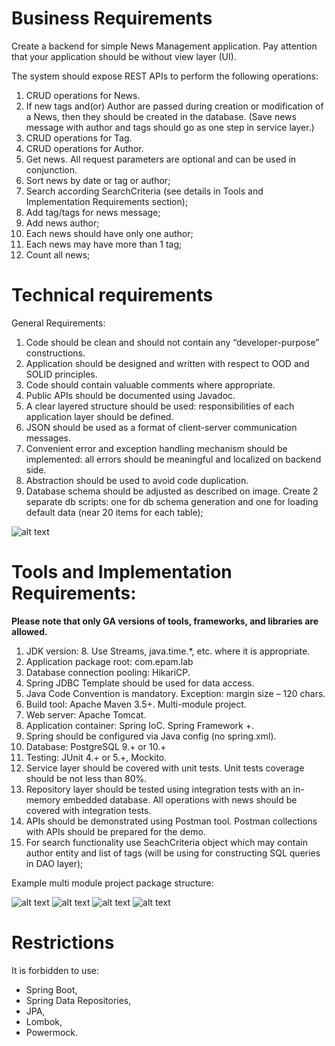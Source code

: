 # Business Requirements

Create a backend for simple News Management application. Pay attention that your application should be without view layer (UI).

The system should expose REST APIs to perform the following operations:

1. CRUD operations for News.
2. If new tags and(or) Author are passed during creation or modification of a News, then they should be created in the database. (Save news message with author and tags should go as one step in service layer.)
3. CRUD operations for Tag.
4. CRUD operations for Author.
5. Get news. All request parameters are optional and can be used in conjunction.
6. Sort news by date or tag or author;
7. Search according SearchCriteria (see details in Tools and Implementation Requirements section);
8. Add tag/tags for news message;
9. Add news author;
10. Each news should have only one author;
11. Each news may have more than 1 tag;
12. Count all news;

# Technical requirements

General Requirements:

1. Code should be clean and should not contain any “developer-purpose” constructions.
2. Application should be designed and written with respect to OOD and SOLID principles.
3. Code should contain valuable comments where appropriate.
4. Public APIs should be documented using Javadoc.
5. A clear layered structure should be used: responsibilities of each application layer should be defined.
6. JSON should be used as a format of client-server communication messages.
7. Convenient error and exception handling mechanism should be implemented: all errors should be meaningful and localized on backend side.
8. Abstraction should be used to avoid code duplication.
9. Database schema should be adjusted as described on image. Create 2 separate db scripts: one for db schema generation and one for loading default data (near 20 items for each table);

![alt text](https://kb.epam.com/download/attachments/934784537/image2020-1-26_15-58-37.png?version=1&modificationDate=1580043518219&api=v2)

# Tools and Implementation Requirements:

**Please note that only GA versions of tools, frameworks, and libraries are allowed.**

1. JDK version: 8. Use Streams, java.time.*, etc. where it is appropriate.
2. Application package root: com.epam.lab
3. Database connection pooling: HikariCP.
4. Spring JDBC Template should be used for data access.
5. Java Code Convention is mandatory. Exception: margin size – 120 chars.
6. Build tool: Apache Maven 3.5+. Multi-module project.
7. Web server: Apache Tomcat.
8. Application container: Spring IoC. Spring Framework +.
9. Spring should be configured via Java config (no spring.xml).
10. Database: PostgreSQL 9.+ or 10.+
11. Testing: JUnit 4.+ or 5.+, Mockito.
12. Service layer should be covered with unit tests. Unit tests coverage should be not less than 80%.
13. Repository layer should be tested using integration tests with an in-memory embedded database. All operations with news should be covered with integration tests.
14. APIs should be demonstrated using Postman tool. Postman collections with APIs should be prepared for the demo.
15. For search functionality use SeachCriteria object which may contain author entity and list of tags (will be using for constructing SQL queries in DAO layer);

Example multi module project package structure:

![alt text](https://kb.epam.com/download/thumbnails/934784537/2020-01-23_11h48_36.png?version=1&modificationDate=1580043646545&api=v2)
![alt text](https://kb.epam.com/download/thumbnails/934784537/2020-01-23_11h49_14.png?version=1&modificationDate=1580043646794&api=v2)
![alt text](https://kb.epam.com/download/thumbnails/934784537/2020-01-23_11h50_27.png?version=1&modificationDate=1580043647322&api=v2)
![alt text](https://kb.epam.com/download/thumbnails/934784537/2020-01-23_11h51_38.png?version=1&modificationDate=1580043647587&api=v2)

# Restrictions

It is forbidden to use:

* Spring Boot,
* Spring Data Repositories,
* JPA,
* Lombok,
* Powermock.


